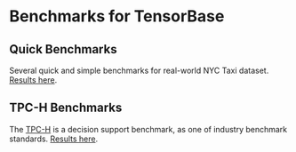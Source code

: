 # Benchmarks for TensorBase

## Quick Benchmarks

Several quick and simple benchmarks for real-world NYC Taxi dataset. [Results here](quick.md).

## TPC-H Benchmarks

The [TPC-H](http://www.tpc.org/tpch/) is a decision support benchmark, as one of industry benchmark standards. [Results here](tpch.md).


